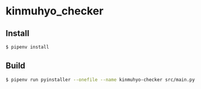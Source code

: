 # kinmuhyo_checker

## Install

```bash
$ pipenv install
```

## Build

```bash
$ pipenv run pyinstaller --onefile --name kinmuhyo-checker src/main.py
```
